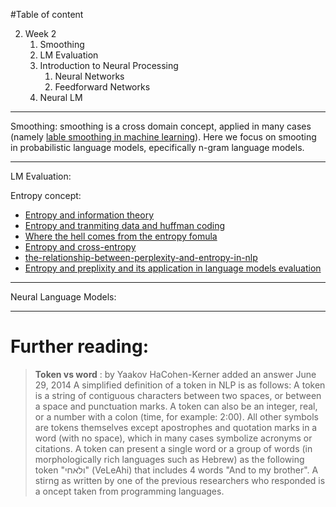 #Table of content

2. Week 2
    1. Smoothing
    2. LM Evaluation
    3. Introduction to Neural Processing
        1. Neural Networks
        2. Feedforward Networks
    4. Neural LM

---------
Smoothing: smoothing is a cross domain concept, applied in many cases (namely [lable smoothing in machine learning](https://www.linkedin.com/pulse/label-smoothing-solving-overfitting-overconfidence-code-sobh-phd)). Here we focus on smooting in probabilistic language models, epecifically n-gram language models.


--------
LM Evaluation:

Entropy concept:

+ [Entropy and information theory](https://www.youtube.com/watch?v=_PG-jJKB_do)
+ [Entropy and tranmiting data and huffman coding](https://www.youtube.com/watch?v=M5c_RFKVkko)
+ [Where the hell comes from the entropy fomula](https://www.youtube.com/watch?v=YtebGVx-Fxw)
+ [Entropy and cross-entropy](https://www.youtube.com/watch?v=ErfnhcEV1O8)
+ [the-relationship-between-perplexity-and-entropy-in-nlp](https://towardsdatascience.com/the-relationship-between-perplexity-and-entropy-in-nlp-f81888775ccc)
+ [Entropy and preplixity and its application in language models evaluation](https://www.youtube.com/watch?v=NCyCkgMLRiY&t=9s)

----------
Neural Language Models:


-----------
# Further reading:

> **Token vs word** : by Yaakov HaCohen-Kerner added an answer June 29, 2014
A simplified definition of a token in NLP is as follows: A token is a string of contiguous characters between two spaces, or between a space and punctuation marks. A token can also be an integer, real, or a number with a colon (time, for example: 2:00). All other symbols are tokens themselves except apostrophes and quotation marks in a word (with no space), which in many cases symbolize acronyms or citations. A token can present a single word or a group of words (in morphologically rich languages such as Hebrew) as the following token "ולאחי" (VeLeAhi) that includes 4 words "And to my brother".
A stirng as written by one of the previous researchers who responded
is a oncept taken from programming languages.
